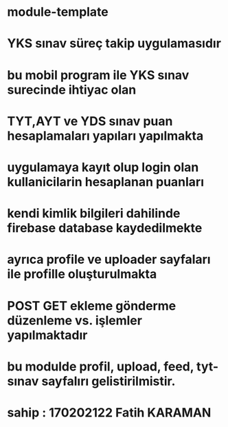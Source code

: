 # module-template
# YKS sınav süreç takip uygulamasıdır
# bu mobil program ile YKS sınav surecinde ihtiyac olan
# TYT,AYT ve YDS sınav puan hesaplamaları yapıları yapılmakta
# uygulamaya kayıt olup login olan kullanicilarin hesaplanan puanları
# kendi kimlik bilgileri dahilinde firebase database kaydedilmekte
# ayrıca profile ve uploader sayfaları ile profille oluşturulmakta
# POST GET ekleme gönderme düzenleme vs. işlemler yapılmaktadır
# bu modulde profil, upload, feed, tyt-sınav sayfalırı gelistirilmistir.

# sahip :       170202122 Fatih KARAMAN 


